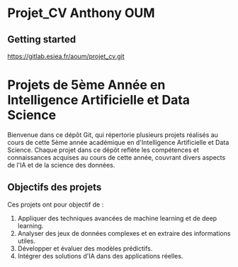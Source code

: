 # Projet_CV Anthony OUM

## Getting started
https://gitlab.esiea.fr/aoum/projet_cv.git

# Projets de 5ème Année en Intelligence Artificielle et Data Science

Bienvenue dans ce dépôt Git, qui répertorie plusieurs projets réalisés au cours de cette 5ème année académique en d'Intelligence Artificielle et Data Science. Chaque projet dans ce dépôt reflète les compétences et connaissances acquises au cours de cette année, couvrant divers aspects de l'IA et de la science des données.

## Objectifs des projets

Ces projets ont pour objectif de :

1. Appliquer des techniques avancées de machine learning et de deep learning.
2. Analyser des jeux de données complexes et en extraire des informations utiles.
3. Développer et évaluer des modèles prédictifs.
4. Intégrer des solutions d'IA dans des applications réelles.

